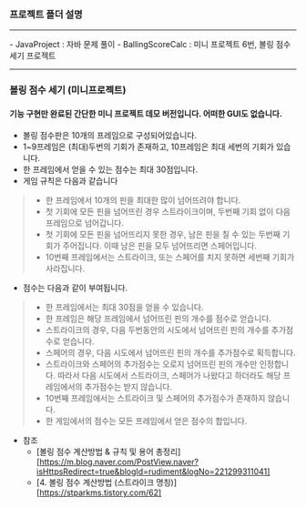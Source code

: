 ### 프로젝트 플더 설명
<hr/>
- JavaProject : 자바 문제 풀이   
- BallingScoreCalc : 미니 프로젝트 6번, 볼링 점수 세기 프로젝트

<hr/>

### 볼링 점수 세기 (미니프로젝트)
#### 기능 구현만 완료된 간단한 미니 프로젝트 데모 버전입니다. 어떠한 GUI도 없습니다.   
- 볼링 점수판은 10개의 프레임으로 구성되어있습니다. 
- 1~9프레임은 (최대)두번의 기회가 존재하고, 10프레임은 최대 세번의 기회가 있습니다.
- 한 프레임에서 얻을 수 있는 점수는 최대 30점입니다.   
- 게임 규칙은 다음과 같습니다
>    + 한 프레임에서 10개의 핀을 최대한 많이 넘어뜨려야 합니다.
>    + 첫 기회에 모든 핀을 넘어뜨린 경우 스트라이크이며, 두번째 기회 없이 다음 프레임으로 넘어갑니다.
>    + 첫 기회에 모든 핀을 넘어뜨리지 못한 경우, 남은 핀을 칠 수 있는 두번째 기회가 주어집니다. 이때 남은 핀을 모두 넘어뜨리면 스페어입니다.
>    + 10번째 프레임에서는 스트라이크, 또는 스페어를 치지 못하면 세번째 기회가 사라집니다.      
- 점수는 다음과 같이 부여됩니다.
>    + 한 프레임에서는 최대 30점을 얻을 수 있습니다.
>    + 한 프레임은 해당 프레임에서 넘어뜨린 핀의 개수를 점수로 얻습니다.
>    + 스트라이크의 경우, 다음 두번동안의 시도에서 넘어뜨린 핀의 개수를 추가점수로 얻습니다.
>    + 스페어의 경우, 다음 시도에서 넘어뜨린 핀의 개수를 추가점수로 획득합니다.
>    + 스트라이크와 스페어의 추가점수는 오로지 넘어뜨린 핀의 개수만 인정합니다. 따라서 다음 시도에서 스트라이크, 스페어가 나왔다고 하더라도 해당 프레임에서의 추가점수는 받지 않습니다.
>    + 10번째 프레임에서는 스트라이크 및 스페어의 추가점수가 존재하지 않습니다.
>    + 한 게임에서의 점수는 모든 프레임에서 얻은 점수의 합입니다.

- 참조
    + [볼링 점수 계산방법 & 규칙 및 용어 총정리][https://m.blog.naver.com/PostView.naver?isHttpsRedirect=true&blogId=rudiment&logNo=221299311041]
    + [4. 볼링 점수 계산방법 (스트라이크 명칭)][https://stparkms.tistory.com/62]